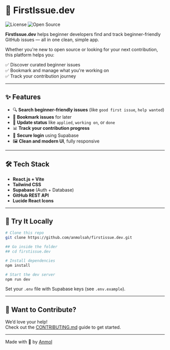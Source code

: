 <!-- # 🚀 FirstIssue.Dev

**Your Gateway to FirstIssue.Dev**

Open Source Buddy is a full-stack web application designed to help developers—especially beginners—discover, track, and contribute to open source projects with confidence. Find beginner-friendly GitHub issues, bookmark them, and track your contribution journey from start to finish.

![Open Source Buddy](https://images.unsplash.com/photo-1556075798-4825dfaaf498?w=1200&h=400&fit=crop&crop=center)

## ✨ Features

### 🔍 **Discover Issues**
- Find beginner-friendly GitHub issues labeled with `good first issue`, `help wanted`, etc.
- Filter by programming language, keywords, and repository popularity
- Real-time search using GitHub's REST API
- Clean, intuitive interface for browsing issues

### 💾 **Bookmark & Track**
- Save interesting issues for later
- Track your progress with status updates:
  - 📌 **Saved** - Issues you want to work on
  - 📝 **Applied** - Issues you've commented on or shown interest
  - 🔨 **Working On** - Issues you're actively contributing to
  - ✅ **Done** - Completed contributions

### 📊 **Progress Dashboard**
- Visualize your open source journey
- View completion rates and contribution statistics
- Track your favorite programming languages
- Monitor your growth over time

### 🔐 **Secure Authentication**
- Email/password authentication
- GitHub OAuth integration
- Secure user data with Supabase Auth
- Protected routes and user-specific data

### 📱 **Responsive Design**
- Beautiful, modern UI with Tailwind CSS
- Mobile-first responsive design
- Smooth animations and micro-interactions
- Dark/light theme support

## 🛠️ Tech Stack

| Layer | Technology |
|-------|------------|
| **Frontend** | React.js (Vite) + Tailwind CSS |
| **Backend** | Supabase (Auth + Database + API) |
| **Database** | PostgreSQL (via Supabase) |
| **External API** | GitHub REST API |
| **Authentication** | Supabase Auth (Email + GitHub OAuth) |
| **Icons** | Lucide React |
| **Deployment** | Netlify/Vercel Ready |

## 🚀 Getting Started

### Prerequisites

- Node.js 18+ and npm
- A Supabase account
- A GitHub account (for OAuth, optional)

### Installation

1. **Clone the repository**
   ```bash
   git clone https://github.com/yourusername/open-source-buddy.git
   cd open-source-buddy
   ```

2. **Install dependencies**
   ```bash
   npm install
   ```

3. **Set up Supabase**
   - Create a new project at [supabase.com](https://supabase.com)
   - Copy your project URL and anon key
   - Run the database migration (see Database Setup below)

4. **Configure environment variables**
   ```bash
   cp .env.example .env
   ```
   
   Update `.env` with your Supabase credentials:
   ```env
   VITE_SUPABASE_URL=your_supabase_project_url
   VITE_SUPABASE_ANON_KEY=your_supabase_anon_key
   ```

5. **Start the development server**
   ```bash
   npm run dev
   ```

6. **Open your browser**
   Navigate to `http://localhost:5173`

## 🗄️ Database Setup

The application uses a single `bookmarks` table to store user data:

```sql
-- Run this in your Supabase SQL editor
CREATE TABLE IF NOT EXISTS public.bookmarks (
  id uuid DEFAULT gen_random_uuid() PRIMARY KEY,
  created_at timestamp with time zone DEFAULT now() NOT NULL,
  user_id uuid REFERENCES auth.users(id) ON DELETE CASCADE NOT NULL,
  title text NOT NULL,
  issue_url text NOT NULL,
  repo_name text NOT NULL,
  language text DEFAULT 'unknown' NOT NULL,
  status text DEFAULT 'saved' NOT NULL CHECK (status IN ('saved', 'applied', 'working_on', 'done')),
  UNIQUE (user_id, issue_url)
);

-- Enable Row Level Security
ALTER TABLE public.bookmarks ENABLE ROW LEVEL SECURITY;

-- Create policies for user data access
CREATE POLICY "Users can view their own bookmarks" ON public.bookmarks
  FOR SELECT USING (auth.uid() = user_id);

CREATE POLICY "Users can insert their own bookmarks" ON public.bookmarks
  FOR INSERT WITH CHECK (auth.uid() = user_id);

CREATE POLICY "Users can update their own bookmarks" ON public.bookmarks
  FOR UPDATE USING (auth.uid() = user_id);

CREATE POLICY "Users can delete their own bookmarks" ON public.bookmarks
  FOR DELETE USING (auth.uid() = user_id);
```

## 📖 How to Use

### For New Contributors

1. **Sign Up**: Create an account using email or GitHub OAuth
2. **Explore Issues**: Browse the `/explore` page to find beginner-friendly issues
3. **Filter & Search**: Use filters to find issues in your preferred programming language
4. **Bookmark Issues**: Click the bookmark icon to save interesting issues
5. **Track Progress**: Update issue status as you work on them
6. **Monitor Growth**: Check your `/status` dashboard to see your progress

### For Experienced Developers

1. **Quick Discovery**: Use advanced filters to find issues matching your expertise
2. **Batch Management**: Efficiently manage multiple contributions from the bookmarks page
3. **Progress Analytics**: Track your contribution patterns and favorite technologies
4. **Community Impact**: View real-time statistics of the platform's community growth

## 🤝 Contributing

We welcome contributions from developers of all skill levels! Here's how you can help:

### 🐛 Report Bugs

Found a bug? Please create an issue with:
- Clear description of the problem
- Steps to reproduce
- Expected vs actual behavior
- Screenshots (if applicable)
- Your browser and OS information

### 💡 Suggest Features

Have an idea for improvement? Open an issue with:
- Feature description
- Use case and benefits
- Possible implementation approach
- Mockups or examples (if applicable)

### 🔧 Code Contributions

1. **Fork the repository**
2. **Create a feature branch**
   ```bash
   git checkout -b feature/amazing-feature
   ```
3. **Make your changes**
   - Follow the existing code style
   - Add comments for complex logic
   - Update documentation if needed
4. **Test your changes**
   ```bash
   npm run dev
   npm run lint
   ```
5. **Commit your changes**
   ```bash
   git commit -m "Add amazing feature"
   ```
6. **Push to your branch**
   ```bash
   git push origin feature/amazing-feature
   ```
7. **Open a Pull Request**

### 📝 Documentation

Help improve our documentation:
- Fix typos or unclear instructions
- Add examples and use cases
- Translate to other languages
- Create video tutorials

### 🎨 Design Contributions

- UI/UX improvements
- Icon and illustration design
- Accessibility enhancements
- Mobile experience optimization

## 🏗️ Project Structure

```
open-source-buddy/
├── public/                 # Static assets
├── src/
│   ├── components/        # Reusable React components
│   │   └── Navbar.jsx    # Navigation component
│   ├── contexts/         # React contexts
│   │   └── AuthContext.jsx # Authentication context
│   ├── lib/              # Utility libraries
│   │   └── supabase.js   # Supabase client configuration
│   ├── pages/            # Page components
│   │   ├── LandingPage.jsx
│   │   ├── ExplorePage.jsx
│   │   ├── BookmarksPage.jsx
│   │   ├── StatusPage.jsx
│   │   ├── ProfilePage.jsx
│   │   ├── SupportPage.jsx
│   │   ├── LoginPage.jsx
│   │   └── SignupPage.jsx
│   ├── App.jsx           # Main app component
│   ├── main.jsx          # App entry point
│   └── index.css         # Global styles
├── supabase/
│   └── migrations/       # Database migrations
├── .env.example          # Environment variables template
├── package.json          # Dependencies and scripts
└── README.md            # This file
```

## 🔧 Development Scripts

```bash
# Start development server
npm run dev

# Build for production
npm run build

# Preview production build
npm run preview

# Run linter
npm run lint

# Fix linting issues
npm run lint:fix
```

## 🌟 Roadmap

### Phase 1 (Current)
- [x] Core issue discovery and bookmarking
- [x] User authentication and profiles
- [x] Progress tracking dashboard
- [x] Responsive design

### Phase 2 (Upcoming)
- [ ] Advanced filtering and sorting options
- [ ] Issue difficulty scoring algorithm
- [ ] Community features (comments, ratings)
- [ ] Email notifications for bookmarked issues
- [ ] GitHub integration for automatic status updates

### Phase 3 (Future)
- [ ] Mobile app (React Native)
- [ ] Gamification and achievement system
- [ ] Mentorship matching
- [ ] Repository recommendations
- [ ] Contribution analytics and insights

## 📊 API Usage

### GitHub API Integration

The app uses GitHub's REST API to fetch issues:

```javascript
// Example API call
const response = await fetch(
  `https://api.github.com/search/issues?q=label:"good first issue"+language:javascript+state:open&sort=updated&per_page=20`
);
```

**Rate Limits**: GitHub allows 60 requests per hour for unauthenticated requests. For higher limits, consider implementing GitHub OAuth.

### Supabase Integration

All user data is stored securely in Supabase with Row Level Security (RLS) enabled:

```javascript
// Example bookmark creation
const { data, error } = await supabase
  .from('bookmarks')
  .insert({
    user_id: user.id,
    title: issue.title,
    issue_url: issue.html_url,
    repo_name: issue.repository_url.split('/').slice(-2).join('/'),
    language: selectedLanguage,
    status: 'saved'
  });
```

## 🔒 Security & Privacy

- **Data Protection**: All user data is encrypted and stored securely with Supabase
- **Row Level Security**: Users can only access their own bookmarks and data
- **Authentication**: Secure authentication with email verification and OAuth
- **API Security**: All API calls are authenticated and rate-limited
- **Privacy First**: We don't track users or sell data

## 📱 Browser Support

- Chrome 90+
- Firefox 88+
- Safari 14+
- Edge 90+

## 🤔 FAQ

**Q: Is this free to use?**
A: Yes! Open Source Buddy is completely free and open source.

**Q: Do I need a GitHub account?**
A: While not required, having a GitHub account enables OAuth login and better integration.

**Q: Can I contribute to this project?**
A: Absolutely! We welcome contributions of all kinds. See the Contributing section above.

**Q: How often is the issue data updated?**
A: Issues are fetched in real-time from GitHub's API when you search or browse.

**Q: Is my data safe?**
A: Yes, we use Supabase for secure data storage with encryption and Row Level Security.

## 📄 License

This project is licensed under the MIT License - see the [LICENSE](LICENSE) file for details.

## 🙏 Acknowledgments

- **GitHub** for providing the excellent REST API
- **Supabase** for the amazing backend-as-a-service platform
- **Tailwind CSS** for the beautiful utility-first CSS framework
- **Lucide** for the clean and consistent icon set
- **Vite** for the fast and modern build tool
- **React** for the powerful UI library

## 💖 Support the Project

If you find Open Source Buddy helpful, consider supporting the project:

- ⭐ Star this repository
- 🐛 Report bugs and suggest features
- 🔧 Contribute code or documentation
- 💰 [Support the developer](https://your-app-url.com/support)

## 📞 Contact

- **GitHub Issues**: [Report bugs or request features](https://github.com/yourusername/open-source-buddy/issues)
- **Email**: your-email@example.com
- **Twitter**: [@yourusername](https://twitter.com/yourusername)

---

**Made with ❤️ for the open source community**

*Happy Contributing! 🚀* -->


# 🚀 FirstIssue.dev

![License](https://img.shields.io/badge/license-MIT-blue.svg)
![Open Source](https://img.shields.io/badge/Open%20Source-Yes-blue)


**FirstIssue.dev** helps beginner developers find and track beginner-friendly GitHub issues — all in one clean, simple app.

Whether you're new to open source or looking for your next contribution, this platform helps you:

✅ Discover curated beginner issues  
✅ Bookmark and manage what you're working on  
✅ Track your contribution journey   

---

## ✨ Features

- 🔍 **Search beginner-friendly issues** (like `good first issue`, `help wanted`)
- 📌 **Bookmark issues** for later
- 🔨 **Update status** like `applied`, `working on`, or `done`
- 📊 **Track your contribution progress**
- 🔐 **Secure login** using Supabase
- 🖼️ **Clean and modern UI**, fully responsive

---

## 🛠️ Tech Stack

- **React.js + Vite**
- **Tailwind CSS**
- **Supabase** (Auth + Database)
- **GitHub REST API**
- **Lucide React Icons**

---

## 🧪 Try It Locally

```bash
# Clone this repo
git clone https://github.com/anmolsah/firstissue.dev.git

## Go inside the folder
## cd firstissue.dev

# Install dependencies
npm install

# Start the dev server
npm run dev
```

Set your `.env` file with Supabase keys (see `.env.example`).

---

## 🙌 Want to Contribute?

We’d love your help!  
Check out the [CONTRIBUTING.md](CONTRIBUTING.md) guide to get started.

---

Made with 💙 by [Anmol](https://github.com/anmolsah)
